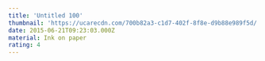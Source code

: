 ```yaml
---
title: 'Untitled 100'
thumbnail: 'https://ucarecdn.com/700b82a3-c1d7-402f-8f8e-d9b88e989f5d/'
date: 2015-06-21T09:23:03.000Z
material: Ink on paper
rating: 4
---
```

